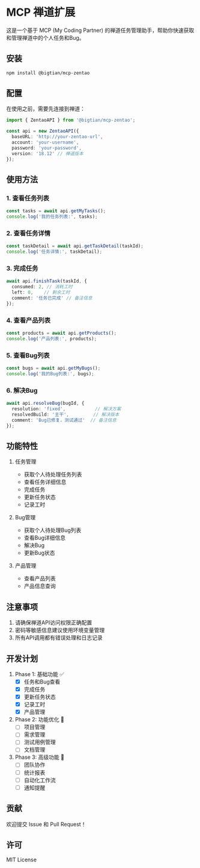 # MCP 禅道扩展

这是一个基于 MCP (My Coding Partner) 的禅道任务管理助手，帮助你快速获取和管理禅道中的个人任务和Bug。

## 安装

```bash
npm install @bigtian/mcp-zentao
```

## 配置

在使用之前，需要先连接到禅道：

```typescript
import { ZentaoAPI } from '@bigtian/mcp-zentao';

const api = new ZentaoAPI({
  baseURL: 'http://your-zentao-url',
  account: 'your-username',
  password: 'your-password',
  version: '18.12' // 禅道版本
});
```

## 使用方法

### 1. 查看任务列表

```typescript
const tasks = await api.getMyTasks();
console.log('我的任务列表:', tasks);
```

### 2. 查看任务详情

```typescript
const taskDetail = await api.getTaskDetail(taskId);
console.log('任务详情:', taskDetail);
```

### 3. 完成任务

```typescript
await api.finishTask(taskId, {
  consumed: 2, // 消耗工时
  left: 0,    // 剩余工时
  comment: '任务已完成' // 备注信息
});
```

### 4. 查看产品列表

```typescript
const products = await api.getProducts();
console.log('产品列表:', products);
```

### 5. 查看Bug列表

```typescript
const bugs = await api.getMyBugs();
console.log('我的Bug列表:', bugs);
```

### 6. 解决Bug

```typescript
await api.resolveBug(bugId, {
  resolution: 'fixed',           // 解决方案
  resolvedBuild: '主干',         // 解决版本
  comment: 'Bug已修复，测试通过'  // 备注信息
});
```

## 功能特性

1. 任务管理
   - 获取个人待处理任务列表
   - 查看任务详细信息
   - 完成任务
   - 更新任务状态
   - 记录工时

2. Bug管理
   - 获取个人待处理Bug列表
   - 查看Bug详细信息
   - 解决Bug
   - 更新Bug状态

3. 产品管理
   - 查看产品列表
   - 产品信息查询

## 注意事项

1. 请确保禅道API访问权限正确配置
2. 密码等敏感信息建议使用环境变量管理
3. 所有API调用都有错误处理和日志记录

## 开发计划

1. Phase 1: 基础功能 ✅
   - [x] 任务和Bug查看
   - [x] 完成任务
   - [x] 更新任务状态
   - [x] 记录工时
   - [x] 产品管理

2. Phase 2: 功能优化 🚀
   - [ ] 项目管理
   - [ ] 需求管理
   - [ ] 测试用例管理
   - [ ] 文档管理

3. Phase 3: 高级功能 🎯
   - [ ] 团队协作
   - [ ] 统计报表
   - [ ] 自动化工作流
   - [ ] 通知提醒

## 贡献

欢迎提交 Issue 和 Pull Request！

## 许可

MIT License
